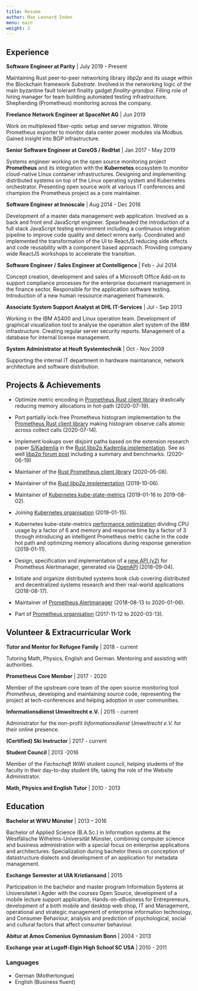 ```yaml
---
title: Resume
author: Max Leonard Inden
menu: main
weight: 3
---
```



## Experience

**Software Engineer at Parity** | July 2019 - Present

Maintaining Rust peer-to-peer networking library *libp2p* and its usage within
the Blockchain framework *Substrate*. Involved in the networking logic of the main
byzantine fault tolerant finality gadget *finality-grandpa*. Filling role of
hiring manager for team building automated testing infrastructure. Shepherding
(Prometheus) monitoring across the company.


**Freelance Network Engineer at SpaceNet AG** | Jun 2019

Work on multiplexed fiber-optic setup and server migration. Wrote Prometheus
exporter to monitor data center power modules via Modbus. Gained insight into
BGP infrastructure.


**Senior Software Engineer at CoreOS / RedHat** | Jan 2017 - May 2019

Systems engineer working on the open source monitoring project **Prometheus**
and its integration with the **Kubernetes** ecosystem to monitor cloud-native
Linux container infrastructures. Designing and implementing distributed systems
on top of the Linux operating system and Kubernetes orchestrator. Presenting
open source work at various IT conferences and champion the Prometheus project
as a core maintainer.


**Software Engineer at Innoscale** | Aug 2014 - Dec 2016

Development of a master data management web application. Involved as a back and
front end JavaScript engineer. Spearheaded the introduction of a full stack
JavaScript testing environment including a continuous integration pipeline to
improve code quality and detect errors early. Coordinated and implemented the
transformation of the UI to ReactJS reducing side effects and code reusability
with a component based approach.  Providing company wide ReactJS workshops to
accelerate the transition.


**Software Engineer / Sales Engineer at Contelligence** | Feb - Jul 2014

Concept creation, development and sales of a Microsoft Office Add-on to support
compliance processes for the enterprise document management in the finance
sector. Responsible for the application software testing. Introduction of a new
human ressource management framework.


**Associate System Support Analyst at DHL IT-Services** | Jul - Sep 2013

Working in the IBM AS400 and Linux operation team.
Development of graphical visualization tool to analyse the operation alert
system of the IBM infrastructure. Creating regular server security reports.
Management of a database for internal license management.


**System Administrator at Heuft Systemtechnik** | Oct - Nov 2009

Supporting the internal IT department in hardware
maintanance, network architecture and software distribution.


## Projects & Achievements

- Optimize metric encoding in [Prometheus Rust client
  library](https://github.com/tikv/rust-prometheus/pull/327) drastically
  reducing memory allocations in hot-path (2020-07-19).

- Port partially lock-free Prometheus histogram implementation to the
  [Prometheus Rust client
  library](https://github.com/tikv/rust-prometheus/pull/314) making histogram
  observe calls atomic across collect calls (2020-07-14).

- Implement lookups over disjoint paths based on the extension research paper
  [S/Kademlia](http://citeseerx.ist.psu.edu/viewdoc/download?doi=10.1.1.68.4986&rep=rep1&type=pdf)
  in the [Rust libp2p Kademlia
  implementation](https://github.com/libp2p/rust-libp2p/pull/1473). See as well
  [libp2p forum
  post](https://discuss.libp2p.io/t/s-kademlia-lookups-over-disjoint-paths-in-rust-libp2p/571)
  including a summary and benchmarks. (2020-06-19)

- Maintainer of the [Rust Prometheus client
  library](https://github.com/tikv/rust-prometheus/) (2020-05-08).

- Maintainer of the [Rust libp2p
  implementation](https://github.com/libp2p/rust-libp2p/) (2019-10-06).

- Maintainer of [Kubernetes
  kube-state-metrics](https://github.com/kubernetes/kube-state-metrics)
  (2019-01-16 to 2019-08-02).

- Joining [Kubernetes
  organisation](https://github.com/kubernetes/org/issues/364) (2019-01-15).

- Kubernetes kube-state-metrics [performance
  optimization](https://github.com/kubernetes/kube-state-metrics/issues/498)
  dividing CPU usage by a factor of 6 and memory and response time by a factor
  of 3 through introducing an intelligent Prometheus metric cache in the code
  hot path and optimizing memory allocations during response generation
  (2019-01-11).

- Design, specification and implementation of a [new API
  (v2)](https://github.com/prometheus/alertmanager/pull/1352) for Prometheus
  Alertmanager, generated via
  [OpenAPI](https://github.com/OAI/OpenAPI-Specification/blob/master/versions/2.0.md)
  (2018-09-04).

- Initiate and organize distributed systems book club covering distributed and
  decentralized systems research and their real-world applications (2018-08-17).

- Maintainer of [Prometheus
  Alertmanager](https://github.com/prometheus/alertmanager) (2018-08-13 to
  2020-01-06).

- Part of [Prometheus
  organisation](https://prometheus.io/governance/#team-members) (2017-11-12 to
  2020-03-13).


## Volunteer & Extracurricular Work

**Tutor and Mentor for Refugee Family** | 2018 - current

Tutoring Math, Physics, English and German. Mentoring and assisting with
authorities.

**Prometheus Core Member** | 2017 - 2020

Member of the upstream core team of the open source monitoring tool
_Prometheus_, developing and maintaining source code, representing the project
at tech-conferences and helping adoption in user communities.

**Informationsdienst Umweltrecht e.V.** | 2015 - current

Administrator for the non-profit _Informationsdienst Umweltrecht e.V._ for
their online presence.

**(Certified) Ski Instructor** | 2017 - current

**Student Council** | 2013 -2016

Member of the _Fachschaft WiWi_ student council, helping students of the
faculty in their day-to-day student life, taking the role of the Website
Administrator.

**Math, Physics and English Tutor** | 2010 - 2013


## Education

**Bachelor at WWU Münster** | 2013 – 2016

Bachelor of Applied Science (B.A.Sc.) in Information systems at the
Westfälische Wilhelms-Universität Münster, combining computer science and
business administration with a special focus on enterprise applications and
architectures. Specialization during bachelor thesis on conception of
datastructure dialects and development of an application for metadata
management.


**Exchange Semester at UIA Kristiansand** | 2015

Participation in the bachelor and master program Information Systems at
Universitetet i Agder with the courses Open Source, development of a mobile
lecture support application, Hands-on-eBusiness for Entrepreneurs, development
of a both mobile and desktop web shop, IT and Management, operational and
strategic management of enterprise information technology, and Consumer
Behaviour, analysis and prediction of psychological, social and cultural
factors that affect consumer behaviour.


**Abitur at Amos Comenius Gymnasium Bonn** | 2004 - 2013


**Exchange year at Lugoff-Elgin High School SC USA** | 2010 - 2011


### Languages

- German (Mothertongue)
- English (Business fluent)




